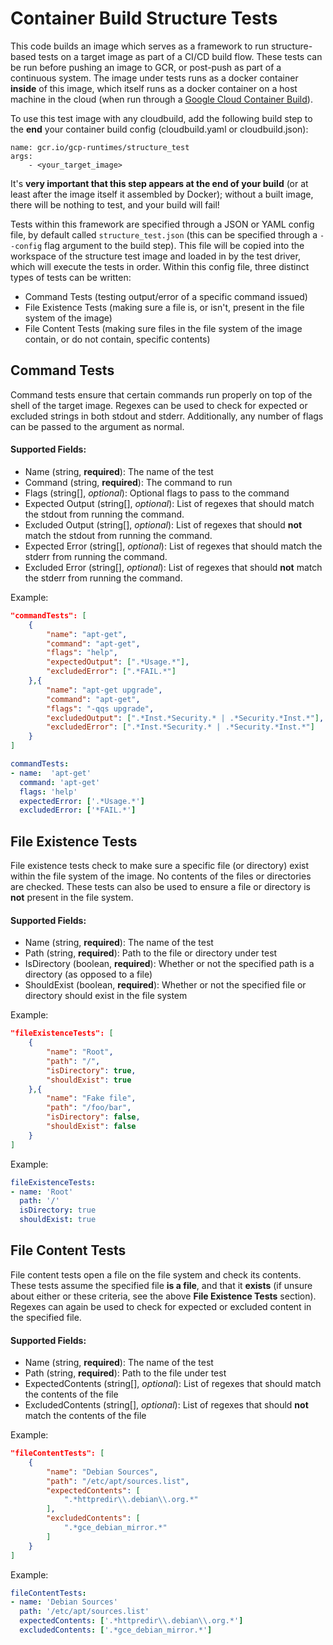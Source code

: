 Container Build Structure Tests
===============================

This code builds an image which serves as a framework to run structure-based tests on a target image as part of a CI/CD build flow. These tests can be run before pushing an image to GCR, or post-push as part of a continuous system. The image under tests runs as a docker container **inside** of this image, which itself runs as a docker container on a host machine in the cloud (when run through a [Google Cloud Container Build](https://cloud.google.com/container-builder/docs/overview)).

To use this test image with any cloudbuild, add the following build step to the **end** your container build config (cloudbuild.yaml or cloudbuild.json):

	name: gcr.io/gcp-runtimes/structure_test
	args:
		- <your_target_image>

It's **very important that this step appears at the end of your build** (or at least after the image itself it assembled by Docker); without a built image, there will be nothing to test, and your build will fail!

Tests within this framework are specified through a JSON or YAML config file, by default called `structure_test.json` (this can be specified through a `--config` flag argument to the build step). This file will be copied into the workspace of the structure test image and loaded in by the test driver, which will execute the tests in order. Within this config file, three distinct types of tests can be written:

- Command Tests (testing output/error of a specific command issued)
- File Existence Tests (making sure a file is, or isn't, present in the file system of the image)
- File Content Tests (making sure files in the file system of the image contain, or do not contain, specific contents)

## Command Tests
Command tests ensure that certain commands run properly on top of the shell of the target image. Regexes can be used to check for expected or excluded strings in both stdout and stderr. Additionally, any number of flags can be passed to the argument as normal.

#### Supported Fields:

- Name (string, **required**): The name of the test
- Command (string, **required**): The command to run
- Flags (string[], *optional*): Optional flags to pass to the command
- Expected Output (string[], *optional*): List of regexes that should match the stdout from running the command.
- Excluded Output (string[], *optional*): List of regexes that should **not** match the stdout from running the command.
- Expected Error (string[], *optional*): List of regexes that should match the stderr from running the command.
- Excluded Error (string[], *optional*): List of regexes that should **not** match the stderr from running the command.

Example:
```json
"commandTests": [
	{
		"name": "apt-get",
		"command": "apt-get",
		"flags": "help",
		"expectedOutput": [".*Usage.*"],
		"excludedError": [".*FAIL.*"]
	},{
		"name": "apt-get upgrade",
		"command": "apt-get",
		"flags": "-qqs upgrade",
		"excludedOutput": [".*Inst.*Security.* | .*Security.*Inst.*"],
		"excludedError": [".*Inst.*Security.* | .*Security.*Inst.*"]
	}
]
```

```yaml
commandTests:
- name:  'apt-get'
  command: 'apt-get'
  flags: 'help'
  expectedError: ['.*Usage.*']
  excludedError: ['*FAIL.*']
```


## File Existence Tests
File existence tests check to make sure a specific file (or directory) exist within the file system of the image. No contents of the files or directories are checked. These tests can also be used to ensure a file or directory is **not** present in the file system.

#### Supported Fields:

- Name (string, **required**): The name of the test
- Path (string, **required**): Path to the file or directory under test
- IsDirectory (boolean, **required**): Whether or not the specified path is a directory (as opposed to a file)
- ShouldExist (boolean, **required**): Whether or not the specified file or directory should exist in the file system

Example:
```json
"fileExistenceTests": [
	{
		"name": "Root",
		"path": "/",
		"isDirectory": true,
		"shouldExist": true
	},{
		"name": "Fake file",
		"path": "/foo/bar",
		"isDirectory": false,
		"shouldExist": false
	}
]
```

Example:
```yaml
fileExistenceTests:
- name: 'Root'
  path: '/'
  isDirectory: true
  shouldExist: true
```

## File Content Tests
File content tests open a file on the file system and check its contents. These tests assume the specified file **is a file**, and that it **exists** (if unsure about either or these criteria, see the above **File Existence Tests** section). Regexes can again be used to check for expected or excluded content in the specified file.

#### Supported Fields:

- Name (string, **required**): The name of the test
- Path (string, **required**): Path to the file under test
- ExpectedContents (string[], *optional*): List of regexes that should match the contents of the file
- ExcludedContents (string[], *optional*): List of regexes that should **not** match the contents of the file

Example:
```json
"fileContentTests": [
	{
		"name": "Debian Sources",
		"path": "/etc/apt/sources.list",
		"expectedContents": [
			".*httpredir\\.debian\\.org.*"
		],
		"excludedContents": [
			".*gce_debian_mirror.*"
		]
	}
]
```

Example:
```yaml
fileContentTests:
- name: 'Debian Sources'
  path: '/etc/apt/sources.list'
  expectedContents: ['.*httpredir\\.debian\\.org.*']
  excludedContents: ['.*gce_debian_mirror.*']
```
